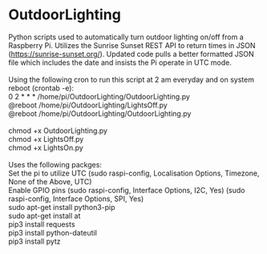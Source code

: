 # OutdoorLighting
Python scripts used to automatically turn outdoor lighting on/off from a Raspberry Pi. Utilizes the Sunrise Sunset REST API to return times in JSON (https://sunrise-sunset.org/). Updated code pulls a better formatted JSON file which includes the date and insists the Pi operate in UTC mode.<br>
<br>
Using the following cron to run this script at 2 am everyday and on system reboot (crontab -e):<br>
0 2 * * * /home/pi/OutdoorLighting/OutdoorLighting.py<br>
@reboot /home/pi/OutdoorLighting/LightsOff.py<br>
@reboot /home/pi/OutdoorLighting/OutdoorLighting.py<br>
<br>
chmod +x OutdoorLighting.py<br>
chmod +x LightsOff.py<br>
chmod +x LightsOn.py<br>
<br>
Uses the following packges:<br>
Set the pi to utilize UTC (sudo raspi-config, Localisation Options, Timezone, None of the Above, UTC)<br>
Enable GPIO pins (sudo raspi-config, Interface Options, I2C, Yes) (sudo raspi-config, Interface Options, SPI, Yes)<br>
sudo apt-get install python3-pip<br>
sudo apt-get install at<br>
pip3 install requests<br>
pip3 install python-dateutil<br>
pip3 install pytz<br>
